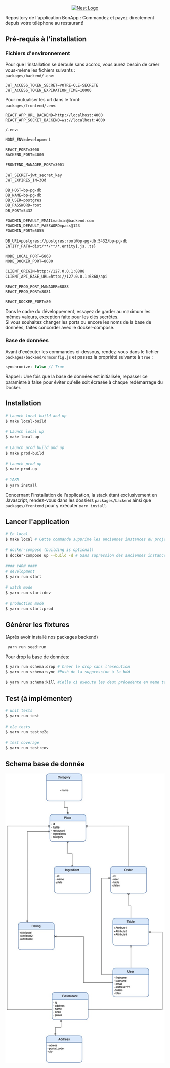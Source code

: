 <p align="center">
  <a href="http://nestjs.com/" target="blank"><img src="https://nestjs.com/img/logo_text.svg" width="320" alt="Nest Logo" /></a>
</p>

Repository de l'application BonApp : Commandez et payez directement depuis votre téléphone au restaurant!

## Pré-requis à l'installation

### Fichiers d'environnement

Pour que l'installation se déroule sans accroc, vous aurez besoin de créer vous-même les fichiers suivants :  
```packages/backend/.env```:

```
JWT_ACCESS_TOKEN_SECRET=VOTRE-CLE-SECRETE
JWT_ACCESS_TOKEN_EXPIRATION_TIME=10000
```


Pour mutualiser les url dans le front:  
```packages/frontend/.env```:

```
REACT_APP_URL_BACKEND=http://localhost:4000
REACT_APP_SOCKET_BACKEND=ws://localhost:4000
```



```/.env```:

```
NODE_ENV=development

REACT_PORT=3000
BACKEND_PORT=4000

FRONTEND_MANAGER_PORT=3001

JWT_SECRET=jwt_secret_key
JWT_EXPIRES_IN=30d

DB_HOST=bp-pg-db
DB_NAME=bp-pg-db
DB_USER=postgres
DB_PASSWORD=root
DB_PORT=5432

PGADMIN_DEFAULT_EMAIL=admin@backend.com
PGADMIN_DEFAULT_PASSWORD=pass@123
PGADMIN_PORT=5055

DB_URL=postgres://postgres:root@bp-pg-db:5432/bp-pg-db
ENTITY_PATH=dist/**/**/*.entity{.js,.ts}

NODE_LOCAL_PORT=6868
NODE_DOCKER_PORT=8080

CLIENT_ORIGIN=http://127.0.0.1:8888
CLIENT_API_BASE_URL=http://127.0.0.1:6868/api

REACT_PROD_PORT_MANAGER=8888
REACT_PROD_PORT=8081

REACT_DOCKER_PORT=80
```

Dans le cadre du développement, essayez de garder au maximum les mêmes valeurs, exception faite pour les clés
secrètes.  
Si vous souhaitez changer les ports ou encore les noms de la base de données, faites concorder avec le docker-compose.

### Base de données

Avant d'exécuter les commandes ci-dessous, rendez-vous dans le fichier ```packages/backend/ormconfig.js```
et passez la propriété suivante à ```true``` :

```javascript
synchronize: false // True
```

Rappel : Une fois que la base de données est initialisée, repasser ce paramètre à false pour éviter qu'elle soit écrasée
à chaque redémarrage du Docker.

## Installation

```bash
# Launch local build and up
$ make local-build 

# Launch local up
$ make local-up

# Launch prod build and up
$ make prod-build

# Launch prod up
$ make prod-up

# YARN
$ yarn install
```

Concernant l'installation de l'application, la stack étant exclusivement en Javascript, rendez-vous dans les dossiers
```packages/backend``` ainsi que ```packages/frontend``` pour y exécuter ```yarn install```.

## Lancer l'application

```bash
# En local
$ make local # Cette commande supprime les anciennes instances du projet et le rebuild.

# docker-compose (building is optional)
$ docker-compose up --build -d # Sans supression des anciennes instances.

#### YARN ####
# development
$ yarn run start

# watch mode
$ yarn run start:dev

# production mode
$ yarn run start:prod
```

## Générer les fixtures

(Après avoir installé nos packages backend)

``` yarn run seed:run```

Pour drop la base de données:

```bash
$ yarn run schema:drop # Créer le drop sans l'execution
$ yarn run schema:sync #Push de la suppression à la bdd

$ yarn run schema:kill #Celle ci execute les deux précedente en meme temps
```

## Test (à implémenter)

```bash
# unit tests
$ yarn run test

# e2e tests
$ yarn run test:e2e

# test coverage
$ yarn run test:cov
```
## Schema base de donnée
![alt text](./bdd_bonApp.jpeg)
